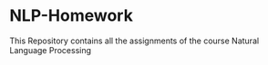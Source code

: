 # NLP-Homework
This Repository contains all the assignments of the course Natural Language Processing
